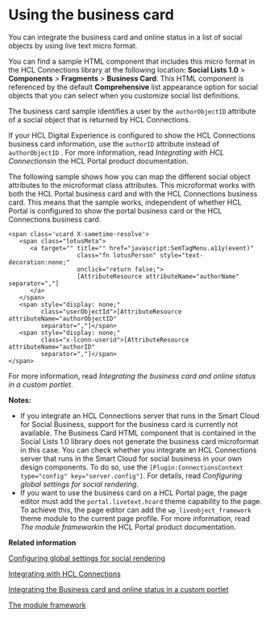 # Using the business card

You can integrate the business card and online status in a list of social objects by using live text micro format.

You can find a sample HTML component that includes this micro format in the HCL Connections library at the following location: **Social Lists 1.0** \> **Components** \> **Fragments** \> **Business Card**. This HTML component is referenced by the default **Comprehensive** list appearance option for social objects that you can select when you customize social list definitions.

The business card sample identifies a user by the `authorObjectID` attribute of a social object that is returned by HCL Connections.

If your HCL Digital Experience is configured to show the HCL Connections business card information, use the `authorID` attribute instead of `authorObjectID` . For more information, read *Integrating with HCL Connections*in the HCL Portal product documentation.

The following sample shows how you can map the different social object attributes to the microformat class attributes. This microformat works with both the HCL Portal business card and with the HCL Connections business card. This means that the sample works, independent of whether HCL Portal is configured to show the portal business card or the HCL Connections business card.

```
<span class='vcard X-sametime-resolve'>
   <span class="lotusMeta">
      <a target="" title="" href="javascript:SemTagMenu.a11y(event)"  
                   class="fn lotusPerson" style="text-decoration:none;" 
                   onclick="return false;">
                   [AttributeResource attributeName="authorName" separator=","]
      </a>
   </span>
   <span style="display: none;" 
         class="userObjectId">[AttributeResource attributeName="authorObjectID" 
         separator=","]</span>
   <span style="display: none;" 
         class="x-lconn-userid">[AttributeResource attributeName="authorID" 
         separator=","]</span>
</span>
```

For more information, read *Integrating the business card and online status in a custom portlet*.

**Notes:**

-   If you integrate an HCL Connections server that runs in the Smart Cloud for Social Business, support for the business card is currently not available. The Business Card HTML component that is contained in the Social Lists 1.0 library does not generate the business card microformat in this case. You can check whether you integrate an HCL Connections server that runs in the Smart Cloud for social business in your own design components. To do so, use the `[Plugin:ConnectionsContext type="config" key="server.config"]`. For details, read *Configuring global settings for social rendering*.
-   If you want to use the business card on a HCL Portal page, the page editor must add the `portal.livetext.hcard` theme capability to the page. To achieve this, the page editor can add the `wp_liveobject_framework` theme module to the current page profile. For more information, read *The module framework*in the HCL Portal product documentation.


**Related information**  


[Configuring global settings for social rendering](../social/soc_rendr_cfg_global.md)

[Integrating with HCL Connections](../collab/i_coll_t_enable_lc.md)

[Integrating the Business card and online status in a custom portlet](../collab/i_domi_t_api_ptag_add_to_portlet.md)

[The module framework](../dev-theme/themeopt_module.md)

